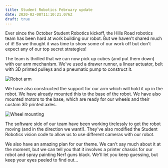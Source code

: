 ```yaml
---
title: Student Robotics February update
date: 2020-02-08T11:10:21.076Z
draft: true
---
```

Ever since the October Student Robotics kickoff, the Hills Road robotics team has been hard at work building our robot. But we haven't shared much of it! So we thought it was time to show some of our work off but don't expect any of our top secret strategies!

The team is thrilled that we can now pick up cubes (and put them down) with our arm mechanism. We've used a drawer runner, a linear actuator, belt with 3D printed pulleys and a pneumatic pump to construct it. 

![Robot arm](/gallery/images/20200201_144547.jpg "Robot arm")

We have also constructed the support for our arm which will hold it up in the robot. We have already mounted this to the base of the robot. We have also mounted motors to the base, which are ready for our wheels and their custom 3D printed axles. 

![Wheel mounting](/gallery/images/unnamed.jpg "Wheel mounting")

The software side of our team have been working tirelessly to get the robot moving (and in the direction we want!). They've also modified the Student Robotics vision code to allow us to use different cameras with our robot.

We also have an amazing plan for our theme. We can't say much about it at the moment, but we can tell you that it involves a printer chassis for our robot and spray painting Nerf guns black. We'll let you keep guessing, but keep your eyes peeled to find out...
